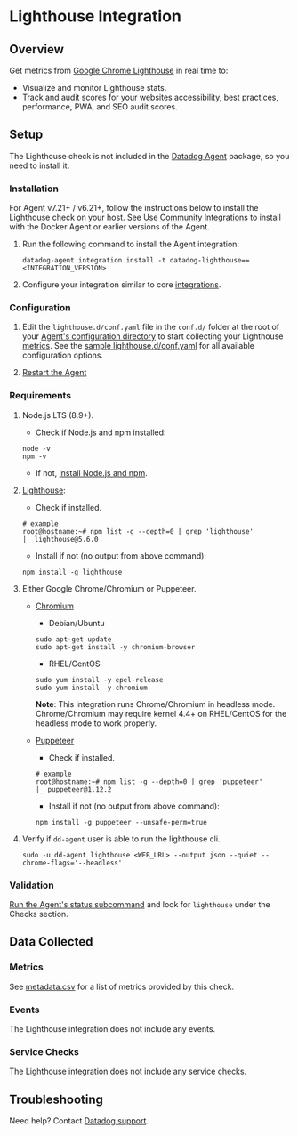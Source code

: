 # Lighthouse Integration

## Overview

Get metrics from [Google Chrome Lighthouse][1] in real time to:

- Visualize and monitor Lighthouse stats.
- Track and audit scores for your websites accessibility, best practices, performance, PWA, and SEO audit scores.

## Setup

The Lighthouse check is not included in the [Datadog Agent][2] package, so you need to install it.

### Installation

For Agent v7.21+ / v6.21+, follow the instructions below to install the Lighthouse check on your host. See [Use Community Integrations][3] to install with the Docker Agent or earlier versions of the Agent.

1. Run the following command to install the Agent integration:

   ```shell
   datadog-agent integration install -t datadog-lighthouse==<INTEGRATION_VERSION>
   ```

2. Configure your integration similar to core [integrations][4].

### Configuration

1. Edit the `lighthouse.d/conf.yaml` file in the `conf.d/` folder at the root of your [Agent's configuration directory][7] to start collecting your Lighthouse [metrics](#metrics).
   See the [sample lighthouse.d/conf.yaml][8] for all available configuration options.

2. [Restart the Agent][9]

### Requirements

1. Node.js LTS (8.9+). 
   - Check if Node.js and npm installed:

   ```shell
   node -v
   npm -v
   ```

   - If not, [install Node.js and npm][10].

2. [Lighthouse][11]:
   - Check if installed.

   ```shell
   # example
   root@hostname:~# npm list -g --depth=0 | grep 'lighthouse'
   |_ lighthouse@5.6.0
   ```

   - Install if not (no output from above command):
   ```shell
   npm install -g lighthouse
   ```


3. Either Google Chrome/Chromium or Puppeteer.

   - [Chromium][16]
      + Debian/Ubuntu
      
      ```shell
      sudo apt-get update
      sudo apt-get install -y chromium-browser
      ```

      + RHEL/CentOS
      
      ```shell
      sudo yum install -y epel-release
      sudo yum install -y chromium
      ```

      **Note**: This integration runs Chrome/Chromium in headless mode. Chrome/Chromium may require kernel 4.4+ on RHEL/CentOS for the headless mode to work properly.

   - [Puppeteer][12]
      + Check if installed.

      ```shell
      # example
      root@hostname:~# npm list -g --depth=0 | grep 'puppeteer'
      |_ puppeteer@1.12.2
      ```

      + Install if not (no output from above command):

      ```shell
      npm install -g puppeteer --unsafe-perm=true
      ```

4. Verify if `dd-agent` user is able to run the lighthouse cli.

   ```shell
   sudo -u dd-agent lighthouse <WEB_URL> --output json --quiet --chrome-flags='--headless'
   ```

### Validation

[Run the Agent's status subcommand][13] and look for `lighthouse` under the Checks section.

## Data Collected

### Metrics

See [metadata.csv][14] for a list of metrics provided by this check.

### Events

The Lighthouse integration does not include any events.

### Service Checks

The Lighthouse integration does not include any service checks.

## Troubleshooting

Need help? Contact [Datadog support][15].

[1]: https://developers.google.com/web/tools/lighthouse
[2]: https://app.datadoghq.com/account/settings#agent
[3]: https://docs.datadoghq.com/agent/guide/use-community-integrations/
[4]: https://docs.datadoghq.com/getting_started/integrations/
[7]: https://docs.datadoghq.com/agent/guide/agent-configuration-files/#agent-configuration-directory
[8]: https://github.com/DataDog/integrations-extras/blob/master/lighthouse/datadog_checks/lighthouse/data/conf.yaml.example
[9]: https://docs.datadoghq.com/agent/guide/agent-commands/#start-stop-and-restart-the-agent
[10]: https://nodejs.org/en/download
[11]: https://github.com/GoogleChrome/lighthouse
[12]: https://github.com/GoogleChrome/puppeteer
[13]: https://docs.datadoghq.com/agent/guide/agent-commands/#agent-status-and-information
[14]: https://github.com/DataDog/integrations-extras/blob/master/lighthouse/datadog_checks/lighthouse/metadata.csv
[15]: https://docs.datadoghq.com/help/
[16]: https://www.chromium.org/
